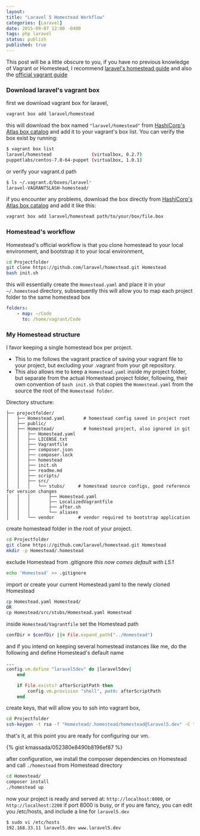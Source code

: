```yaml
---
layout:
title: "Laravel 5 Homestead Workflow"
categories: [Laravel]
date: 2015-09-07 12:00 -0400
tags: php laravel
status: publish
published: true
---
```


This post will be a little obscure to you, if you have no previous knowledge of Vagrant or Homestead, I recommend [laravel's homestead guide](http://laravel.com/docs/master/homestead) and also the [official vagrant guide](https://docs.vagrantup.com/v2/)

### Download laravel's vagrant box
first we download vagrant box for laravel,

~~~ bash
vagrant box add laravel/homestead
~~~

this will download the box named `"laravel/homestead"` from [HashiCorp's Atlas box catalog](https://atlas.hashicorp.com/boxes/search) and add it to your vagrant's box list.
You can verify the box exist by running:

~~~ bash
$ vagrant box list
laravel/homestead               (virtualbox, 0.2.7)
puppetlabs/centos-7.0-64-puppet (virtualbox, 1.0.1)
~~~

or verify your vagrant.d path

~~~ bash
$ ls ~/.vagrant.d/boxes/laravel*
laravel-VAGRANTSLASH-homestead/   
~~~

if you encounter any problems, download the box directly from [HashiCorp's Atlas box catalog](https://atlas.hashicorp.com/boxes/search) and add it like this:

~~~ bash
vagrant box add laravel/homestead path/to/your/box/file.box
~~~

### Homestead's workflow
Homestead's official workflow is that you clone homestead to your local environment, and bootstrap it to your local environment,  

~~~ bash
cd Projectfolder
git clone https://github.com/laravel/homestead.git Homestead
bash init.sh
~~~
this will essentially create the `Homestead.yaml` and place it in your `~/.homestead` directory, subsequently this will allow you to map each project folder to the same homestead box

~~~ yaml
folders:
    - map: ~/Code
      to: /home/vagrant/Code
~~~

### My Homestead structure
I favor keeping a single homestead box per project.

- This to me follows the vagrant practice of saving your vagrant file to your project, but excluding your .vagrant from your git repository.
- This also allows me to keep a `Homestead.yaml` inside my project folder, but separate from the actual Homestead project folder, following, their own convention of `bash init.sh` that copies the `Homestead.yaml` from the source the root of the `Homestead folder`.

Directory structure:

~~~
├── projectfolder/
│   ├── Homestead.yaml       # homestead config saved in project root
│   ├── public/
│   ├── Homestead/           # homestead project, also ignored in git
│   │   ├── Homestead.yaml
│   │   ├── LICENSE.txt
│   │   ├── Vagrantfile
│   │   ├── composer.json
│   │   ├── composer.lock
│   │   ├── homestead
│   │   ├── init.sh
│   │   ├── readme.md
│   │   ├── scripts/
│   │   ├── src/
│   │   │   └── stubs/     # homestead source configs, good reference for version changes
│   │   │       ├── Homestead.yaml
│   │   │       ├── LocalizedVagrantfile
│   │   │       ├── after.sh
│   │   │       └── aliases
│   │   └── vendor         # vendor required to bootstrap application
~~~
create homestead folder in the root of your project.

~~~ bash
cd Projectfolder
git clone https://github.com/laravel/homestead.git Homestead
mkdir -p Homestead/.homestead
~~~

exclude Homestead from .gitignore *this now comes default with L5.1*

~~~ bash
echo 'Homestead' >> .gitignore
~~~

import or create your current Homestead.yaml to the newly cloned Homestead

~~~ bash
cp Homestead.yaml Homestead/
OR
cp Homestead/src/stubs/Homestead.yaml Homestead
~~~

inside `Homestead/Vagrantfile` set the Homestead path

~~~ ruby
confDir = $confDir ||= File.expand_path("../Homestead")
~~~

and if you intend on keeping several homestead instances like me, do the following and define Homestead's default name

~~~ ruby
...
config.vm.define "laravel5dev" do |laravel5dev|
    end

    if File.exists? afterScriptPath then
        config.vm.provision "shell", path: afterScriptPath
    end
~~~

create keys, that will allow you to ssh into vagrant box,

~~~ bash
cd Projectfolder
ssh-keygen -t rsa -f "Homestead/.homestead/homestead@laravel5.dev" -C "homestead@laravel5.dev"
~~~

that's it, at this point you are ready for configuring our vm.

{% gist kmassada/052380e8490b8196ef87 %}

after configuration, we install the composer dependencies on Homestead and call `./homestead` from Homestead directory

~~~ bash
cd Homestead/
composer install
./homestead up
~~~

now your project is ready and served at: `http://localhost:8000`, or `http://localhost:2200` if port 8000 is busy, or if you are fancy, you can edit you /etc/hosts, and include a line for `laravel5.dev`

~~~ bash
$ sudo vi /etc/hosts
192.168.33.11 laravel5.dev www.laravel5.dev
~~~
